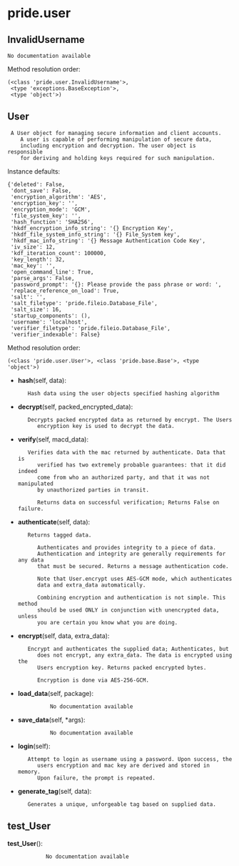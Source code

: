 pride.user
==============



InvalidUsername
--------------

	No documentation available


Method resolution order: 

	(<class 'pride.user.InvalidUsername'>,
	 <type 'exceptions.BaseException'>,
	 <type 'object'>)

User
--------------

	 A User object for managing secure information and client accounts.
        A user is capable of performing manipulation of secure data,
        including encryption and decryption. The user object is responsible
        for deriving and holding keys required for such manipulation. 


Instance defaults: 

	{'deleted': False,
	 'dont_save': False,
	 'encryption_algorithm': 'AES',
	 'encryption_key': '',
	 'encryption_mode': 'GCM',
	 'file_system_key': '',
	 'hash_function': 'SHA256',
	 'hkdf_encryption_info_string': '{} Encryption Key',
	 'hkdf_file_system_info_string': '{} File_System key',
	 'hkdf_mac_info_string': '{} Message Authentication Code Key',
	 'iv_size': 12,
	 'kdf_iteration_count': 100000,
	 'key_length': 32,
	 'mac_key': '',
	 'open_command_line': True,
	 'parse_args': False,
	 'password_prompt': '{}: Please provide the pass phrase or word: ',
	 'replace_reference_on_load': True,
	 'salt': '',
	 'salt_filetype': 'pride.fileio.Database_File',
	 'salt_size': 16,
	 'startup_components': (),
	 'username': 'localhost',
	 'verifier_filetype': 'pride.fileio.Database_File',
	 'verifier_indexable': False}

Method resolution order: 

	(<class 'pride.user.User'>, <class 'pride.base.Base'>, <type 'object'>)

- **hash**(self, data):

		 Hash data using the user objects specified hashing algorithm 


- **decrypt**(self, packed_encrypted_data):

		 Decrypts packed encrypted data as returned by encrypt. The Users 
            encryption key is used to decrypt the data. 


- **verify**(self, macd_data):

		 Verifies data with the mac returned by authenticate. Data that is 
            verified has two extremely probable guarantees: that it did indeed
            come from who an authorized party, and that it was not manipulated 
            by unauthorized parties in transit. 
            
            Returns data on successful verification; Returns False on failure. 


- **authenticate**(self, data):

		 Returns tagged data.
            
            Authenticates and provides integrity to a piece of data. 
            Authentication and integrity are generally requirements for any data
            that must be secured. Returns a message authentication code.
            
            Note that User.encrypt uses AES-GCM mode, which authenticates
            data and extra_data automatically. 
            
            Combining encryption and authentication is not simple. This method 
            should be used ONLY in conjunction with unencrypted data, unless 
            you are certain you know what you are doing. 


- **encrypt**(self, data, extra_data):

		 Encrypt and authenticates the supplied data; Authenticates, but 
            does not encrypt, any extra_data. The data is encrypted using the 
            Users encryption key. Returns packed encrypted bytes. 
            
            Encryption is done via AES-256-GCM. 


- **load_data**(self, package):

				No documentation available


- **save_data**(self, *args):

				No documentation available


- **login**(self):

		 Attempt to login as username using a password. Upon success, the
            users encryption and mac key are derived and stored in memory.
            Upon failure, the prompt is repeated. 


- **generate_tag**(self, data):

		 Generates a unique, unforgeable tag based on supplied data. 


test_User
--------------

**test_User**():

				No documentation available
